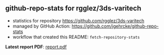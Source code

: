 ## github-repo-stats for rgglez/3ds-varitech

- statistics for repository https://github.com/rgglez/3ds-varitech
- managed by GitHub Action: https://github.com/jgehrcke/github-repo-stats
- workflow that created this README: `fetch-repository-stats`

**Latest report PDF**: [report.pdf](https://github.com/rgglez/rgglez/raw/github-repo-stats/rgglez/3ds-varitech/latest-report/report.pdf)

